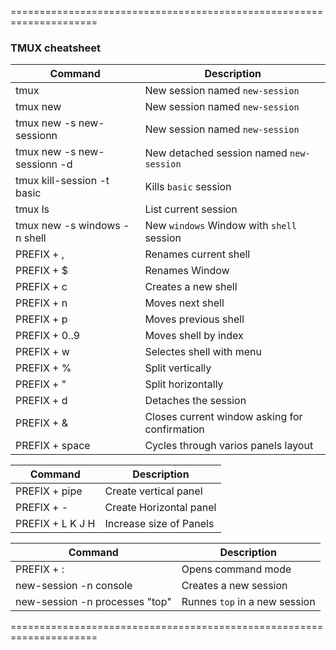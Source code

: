=====================================================================
### TMUX cheatsheet

Command|Description
---|---
tmux | New session named `new-session`
tmux new | New session named `new-session`
tmux new -s new-sessionn | New session named `new-session`
tmux new -s new-sessionn -d | New detached session named `new-session` 
tmux kill-session -t basic | Kills `basic` session
tmux ls | List current session
tmux new -s windows -n shell | New `windows` Window with `shell` session
PREFIX + , | Renames current shell
PREFIX + $ | Renames Window
PREFIX + c | Creates a new shell 
PREFIX + n | Moves next shell
PREFIX + p | Moves previous shell
PREFIX + 0..9 | Moves shell by index
PREFIX + w | Selectes shell with menu
PREFIX + % | Split vertically
PREFIX + " | Split horizontally
PREFIX + d | Detaches the session
PREFIX + & | Closes current window asking for confirmation
PREFIX + space | Cycles through varios panels layout

Command|Description
---|---
PREFIX + pipe | Create vertical panel 
PREFIX + - | Create Horizontal panel
PREFIX + L K J H | Increase size of Panels 

Command|Description
---|---
PREFIX + : | Opens command mode
new-session -n console | Creates a new session
new-session -n processes "top" | Runnes `top` in a new session

=====================================================================
